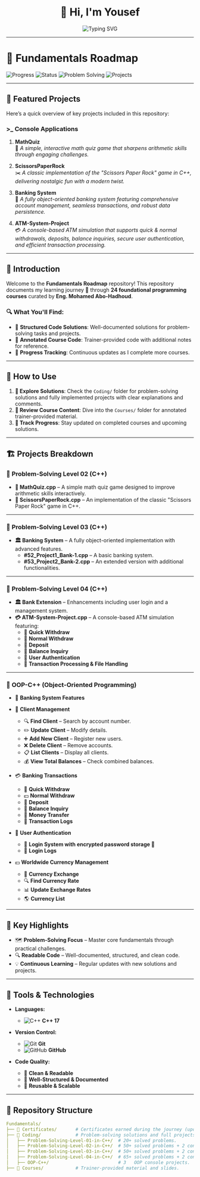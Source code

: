 <!-- Professional GitHub README by Yousef -->

<h1 align="center">👋 Hi, I'm Yousef</h1>

<p align="center">
  <img src="https://readme-typing-svg.herokuapp.com?font=Fira+Code&size=22&duration=3000&pause=1000&color=00C2FF&center=true&vCenter=true&width=600&lines=C%2B%2B+Developer+in+Progress;Learning+Data+Structures;Completed+OOP+Concepts;Following+Abu+Hudhud+Roadmap" alt="Typing SVG" />
</p>

---

# 📌 Fundamentals Roadmap

![Progress](https://img.shields.io/badge/Completed_Courses-11%2F24-blue?style=for-the-badge)
![Status](https://img.shields.io/badge/Status-Work_In_Progress-orange?style=for-the-badge)
![Problem Solving](https://img.shields.io/badge/Problem%20Solving-185%2B%20Solved%20Problems-success?style=for-the-badge)
![Projects](https://img.shields.io/badge/Projects-9%20Completed-ff5733?style=for-the-badge&logo=visual-studio-code&logoColor=white)

---

## 📌 Featured Projects

Here’s a quick overview of key projects included in this repository:

### **>_ Console Applications**

1. **MathQuiz**  
   🎯 *A simple, interactive math quiz game that sharpens arithmetic skills through engaging challenges.*

2. **ScissorsPaperRock**  
   ✂️ *A classic implementation of the "Scissors Paper Rock" game in C++, delivering nostalgic fun with a modern twist.*

3. **Banking System**  
   🏦 *A fully object-oriented banking system featuring comprehensive account management, seamless transactions, and robust data persistence.*

4. **ATM-System-Project**  
   💳 *A console-based ATM simulation that supports quick & normal withdrawals, deposits, balance inquiries, secure user authentication, and efficient transaction processing.*

---

## 📘 Introduction

Welcome to the **Fundamentals Roadmap** repository! This repository documents my learning journey 🔬 through **24 foundational programming courses** curated by **Eng. Mohamed Abo-Hadhoud**.

### 🔍 What You'll Find:

- 📂 **Structured Code Solutions**: Well-documented solutions for problem-solving tasks and projects.  
- 📝 **Annotated Course Code**: Trainer-provided code with additional notes for reference.  
- 🚀 **Progress Tracking**: Continuous updates as I complete more courses.  

---

## 🚀 How to Use

1. **🔧 Explore Solutions**: Check the `Coding/` folder for problem-solving solutions and fully implemented projects with clear explanations and comments.  
2. **📓 Review Course Content**: Dive into the `Courses/` folder for annotated trainer-provided material.  
3. **🔢 Track Progress**: Stay updated on completed courses and upcoming solutions.  

---

## 🏗️ Projects Breakdown

### 🔢 **Problem-Solving Level 02 (C++)**

- **🎯 MathQuiz.cpp** – A simple math quiz game designed to improve arithmetic skills interactively.  
- **🔷 ScissorsPaperRock.cpp** – An implementation of the classic "Scissors Paper Rock" game in C++.

---

### 🔢 **Problem-Solving Level 03 (C++)**

- **🏛️ Banking System** – A fully object-oriented implementation with advanced features.  
  - **#52_Project1_Bank-1.cpp** – A basic banking system.  
  - **#53_Project2_Bank-2.cpp** – An extended version with additional functionalities.

---

### 🔢 **Problem-Solving Level 04 (C++)**

- **🏛️ Bank Extension** – Enhancements including user login and a management system.  
- **💳 ATM-System-Project.cpp** – A console-based ATM simulation featuring:  
  - 🔹 **Quick Withdraw**  
  - 🔹 **Normal Withdraw**  
  - 🔹 **Deposit**  
  - 🔹 **Balance Inquiry**  
  - 🔹 **User Authentication**  
  - 🔹 **Transaction Processing & File Handling**

---

### 🧩 **OOP-C++ (Object-Oriented Programming)**

- 🏦 **Banking System Features**
- 🏦 **Client Management**
  - 🔍 **Find Client** – Search by account number.  
  - ✏️ **Update Client** – Modify details.  
  - ➕ **Add New Client** – Register new users.  
  - ❌ **Delete Client** – Remove accounts.  
  - 📋 **List Clients** – Display all clients.  
  - 💰 **View Total Balances** – Check combined balances.

- 💳 **Banking Transactions**
  - 💸 **Quick Withdraw**  
  - 💵 **Normal Withdraw**  
  - 🏦 **Deposit**  
  - 🔄 **Balance Inquiry**  
  - 🔁 **Money Transfer**  
  - 📜 **Transaction Logs**

- 🔐 **User Authentication**
  - 🛂 **Login System with encrypted password storage 🔐**  
  - 📝 **Login Logs**

- 💵 **Worldwide Currency Management**
  - 💱 **Currency Exchange**  
  - 🔍 **Find Currency Rate**  
  - 📊 **Update Exchange Rates**  
  - 🌎 **Currency List**

---

## 🌟 Key Highlights

- 🗺 **Problem-Solving Focus** – Master core fundamentals through practical challenges.  
- 🔍 **Readable Code** – Well-documented, structured, and clean code.  
- 💡 **Continuous Learning** – Regular updates with new solutions and projects.  

---

## 🔧 Tools & Technologies

- **Languages:**
  - ![C++](https://img.icons8.com/color/48/000000/c-plus-plus-logo.png) **C++ 17**

- **Version Control:**
  - ![Git](https://img.icons8.com/color/48/000000/git.png) **Git**
  - ![GitHub](https://img.icons8.com/material-outlined/48/000000/github.png) **GitHub**

- **Code Quality:**
  - 🦼 **Clean & Readable**  
  - 📖 **Well-Structured & Documented**  
  - 🔄 **Reusable & Scalable**


---


## 📂 Repository Structure

```yaml
Fundamentals/
├── 📁 Certificates/       # Certificates earned during the journey (updated regularly).
├── 📁 Coding/             # Problem-solving solutions and full projects.
│   ├── Problem-Solving-Level-01-in-C++/  # 20+ solved problems.
│   ├── Problem-Solving-Level-02-in-C++/  # 50+ solved problems + 2 console projects.
│   ├── Problem-Solving-Level-03-in-C++/  # 50+ solved problems + 2 console projects.
│   ├── Problem-Solving-Level-04-in-C++/  # 65+ solved problems + 2 console projects.
│   ├── OOP-C++/                          # 3   OOP console projects.
├── 📁 Courses/            # Trainer-provided material and slides.
